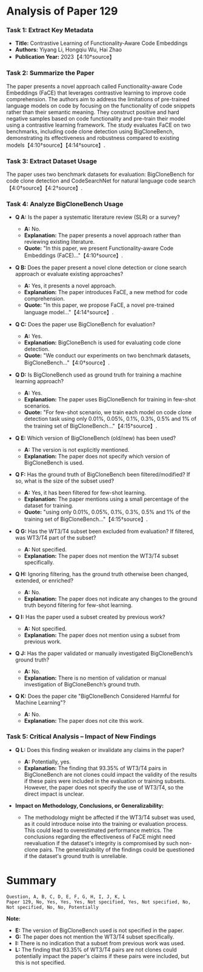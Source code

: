 # Analysis of Paper 129

### Task 1: Extract Key Metadata

- **Title:** Contrastive Learning of Functionality-Aware Code Embeddings
- **Authors:** Yiyang Li, Hongqiu Wu, Hai Zhao
- **Publication Year:** 2023【4:10†source】

### Task 2: Summarize the Paper

The paper presents a novel approach called Functionality-aware Code Embeddings (FaCE) that leverages contrastive learning to improve code comprehension. The authors aim to address the limitations of pre-trained language models on code by focusing on the functionality of code snippets rather than their semantic meaning. They construct positive and hard negative samples based on code functionality and pre-train their model using a contrastive learning framework. The study evaluates FaCE on two benchmarks, including code clone detection using BigCloneBench, demonstrating its effectiveness and robustness compared to existing models【4:10†source】【4:14†source】.

### Task 3: Extract Dataset Usage

The paper uses two benchmark datasets for evaluation: BigCloneBench for code clone detection and CodeSearchNet for natural language code search【4:0†source】【4:2†source】.

### Task 4: Analyze BigCloneBench Usage

- **Q A:** Is the paper a systematic literature review (SLR) or a survey?
  - **A:** No.
  - **Explanation:** The paper presents a novel approach rather than reviewing existing literature.
  - **Quote:** "In this paper, we present Functionality-aware Code Embeddings (FaCE)..."【4:10†source】.

- **Q B:** Does the paper present a novel clone detection or clone search approach or evaluate existing approaches?
  - **A:** Yes, it presents a novel approach.
  - **Explanation:** The paper introduces FaCE, a new method for code comprehension.
  - **Quote:** "In this paper, we propose FaCE, a novel pre-trained language model..."【4:14†source】.

- **Q C:** Does the paper use BigCloneBench for evaluation?
  - **A:** Yes.
  - **Explanation:** BigCloneBench is used for evaluating code clone detection.
  - **Quote:** "We conduct our experiments on two benchmark datasets, BigCloneBench..."【4:0†source】.

- **Q D:** Is BigCloneBench used as ground truth for training a machine learning approach?
  - **A:** Yes.
  - **Explanation:** The paper uses BigCloneBench for training in few-shot scenarios.
  - **Quote:** "For few-shot scenario, we train each model on code clone detection task using only 0.01%, 0.05%, 0.1%, 0.3%, 0.5% and 1% of the training set of BigCloneBench..."【4:15†source】.

- **Q E:** Which version of BigCloneBench (old/new) has been used?
  - **A:** The version is not explicitly mentioned.
  - **Explanation:** The paper does not specify which version of BigCloneBench is used.

- **Q F:** Has the ground truth of BigCloneBench been filtered/modified? If so, what is the size of the subset used?
  - **A:** Yes, it has been filtered for few-shot learning.
  - **Explanation:** The paper mentions using a small percentage of the dataset for training.
  - **Quote:** "using only 0.01%, 0.05%, 0.1%, 0.3%, 0.5% and 1% of the training set of BigCloneBench..."【4:15†source】.

- **Q G:** Has the WT3/T4 subset been excluded from evaluation? If filtered, was WT3/T4 part of the subset?
  - **A:** Not specified.
  - **Explanation:** The paper does not mention the WT3/T4 subset specifically.

- **Q H:** Ignoring filtering, has the ground truth otherwise been changed, extended, or enriched?
  - **A:** No.
  - **Explanation:** The paper does not indicate any changes to the ground truth beyond filtering for few-shot learning.

- **Q I:** Has the paper used a subset created by previous work?
  - **A:** Not specified.
  - **Explanation:** The paper does not mention using a subset from previous work.

- **Q J:** Has the paper validated or manually investigated BigCloneBench’s ground truth?
  - **A:** No.
  - **Explanation:** There is no mention of validation or manual investigation of BigCloneBench’s ground truth.

- **Q K:** Does the paper cite "BigCloneBench Considered Harmful for Machine Learning"?
  - **A:** No.
  - **Explanation:** The paper does not cite this work.

### Task 5: Critical Analysis – Impact of New Findings

- **Q L:** Does this finding weaken or invalidate any claims in the paper?
  - **A:** Potentially, yes.
  - **Explanation:** The finding that 93.35% of WT3/T4 pairs in BigCloneBench are not clones could impact the validity of the results if these pairs were included in the evaluation or training subsets. However, the paper does not specify the use of WT3/T4, so the direct impact is unclear.

- **Impact on Methodology, Conclusions, or Generalizability:**
  - The methodology might be affected if the WT3/T4 subset was used, as it could introduce noise into the training or evaluation process. This could lead to overestimated performance metrics. The conclusions regarding the effectiveness of FaCE might need reevaluation if the dataset's integrity is compromised by such non-clone pairs. The generalizability of the findings could be questioned if the dataset's ground truth is unreliable.

# Summary

```plaintext
Question, A, B, C, D, E, F, G, H, I, J, K, L
Paper 129, No, Yes, Yes, Yes, Not specified, Yes, Not specified, No, Not specified, No, No, Potentially
```

**Note:**
- **E:** The version of BigCloneBench used is not specified in the paper.
- **G:** The paper does not mention the WT3/T4 subset specifically.
- **I:** There is no indication that a subset from previous work was used.
- **L:** The finding that 93.35% of WT3/T4 pairs are not clones could potentially impact the paper's claims if these pairs were included, but this is not specified.
